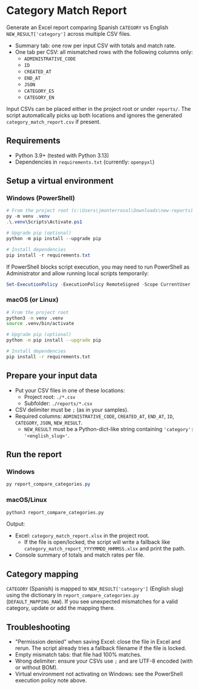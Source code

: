 # Category Match Report

Generate an Excel report comparing Spanish `CATEGORY` vs English `NEW_RESULT['category']` across multiple CSV files.

- Summary tab: one row per input CSV with totals and match rate.
- One tab per CSV: all mismatched rows with the following columns only:
  - `ADMINISTRATIVE_CODE`
  - `ID`
  - `CREATED_AT`
  - `END_AT`
  - `JSON`
  - `CATEGORY_ES`
  - `CATEGORY_EN`

Input CSVs can be placed either in the project root or under `reports/`. The script automatically picks up both locations and ignores the generated `category_match_report.csv` if present.

## Requirements

- Python 3.9+ (tested with Python 3.13)
- Dependencies in `requirements.txt` (currently: `openpyxl`)

## Setup a virtual environment

### Windows (PowerShell)

```powershell
# From the project root (c:\Users\jmonterrosol\Downloads\new-reports)
py -m venv .venv
.\.venv\Scripts\Activate.ps1

# Upgrade pip (optional)
python -m pip install --upgrade pip

# Install dependencies
pip install -r requirements.txt
```

If PowerShell blocks script execution, you may need to run PowerShell as Administrator and allow running local scripts temporarily:

```powershell
Set-ExecutionPolicy -ExecutionPolicy RemoteSigned -Scope CurrentUser
```

### macOS (or Linux)

```bash
# From the project root
python3 -m venv .venv
source .venv/bin/activate

# Upgrade pip (optional)
python -m pip install --upgrade pip

# Install dependencies
pip install -r requirements.txt
```

## Prepare your input data

- Put your CSV files in one of these locations:
  - Project root: `./*.csv`
  - Subfolder: `./reports/*.csv`
- CSV delimiter must be `;` (as in your samples).
- Required columns: `ADMINISTRATIVE_CODE`, `CREATED_AT`, `END_AT`, `ID`, `CATEGORY`, `JSON`, `NEW_RESULT`.
  - `NEW_RESULT` must be a Python-dict-like string containing `'category': '<english_slug>'`.

## Run the report

### Windows

```powershell
py report_compare_categories.py
```

### macOS/Linux

```bash
python3 report_compare_categories.py
```

Output:
- Excel: `category_match_report.xlsx` in the project root.
  - If the file is open/locked, the script will write a fallback like `category_match_report_YYYYMMDD_HHMMSS.xlsx` and print the path.
- Console summary of totals and match rates per file.

## Category mapping

`CATEGORY` (Spanish) is mapped to `NEW_RESULT['category']` (English slug) using the dictionary in `report_compare_categories.py` (`DEFAULT_MAPPING_RAW`). If you see unexpected mismatches for a valid category, update or add the mapping there.

## Troubleshooting

- "Permission denied" when saving Excel: close the file in Excel and rerun. The script already tries a fallback filename if the file is locked.
- Empty mismatch tabs: that file had 100% matches.
- Wrong delimiter: ensure your CSVs use `;` and are UTF-8 encoded (with or without BOM).
- Virtual environment not activating on Windows: see the PowerShell execution policy note above.
